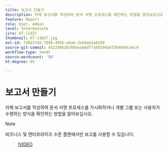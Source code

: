 ```yaml
---
title: 보고서 만들기
description: 자체 보고서를 작성하여 문서 서명 프로세스를 확인하는 방법을 알아보십시오
feature: Report
role: User, Admin
level: Intermediate
jira: KT-11027
thumbnail: KT-11027.jpg
exl-id: f30d174d-7990-499b-a6a6-3e68ab2a8e50
source-git-commit: 452299b2b786beab9df7a5019da4f3840d9cdec9
workflow-type: tm+mt
source-wordcount: '54'
ht-degree: 0%

---
```


# 보고서 만들기

자체 보고서를 작성하여 문서 서명 프로세스를 가시화하거나 개별 그룹 또는 사용자가 수행하는 방식을 확인하는 방법을 알아보십시오.

>[!NOTE]
>
>비즈니스 및 엔터프라이즈 수준 플랜에서만 보고를 사용할 수 있습니다.

>[!VIDEO](https://video.tv.adobe.com/v/346754?quality=12&learn=on&hidetitle=true)
